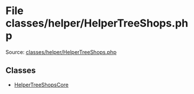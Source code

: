 File classes/helper/HelperTreeShops.php
=========

Source: [classes/helper/HelperTreeShops.php](https://github.com/PrestaShop/PrestaShop/blob/1.6.0.4/classes/helper/HelperTreeShops.php)


Classes
-------

* [HelperTreeShopsCore](class.HelperTreeShopsCore.md)

